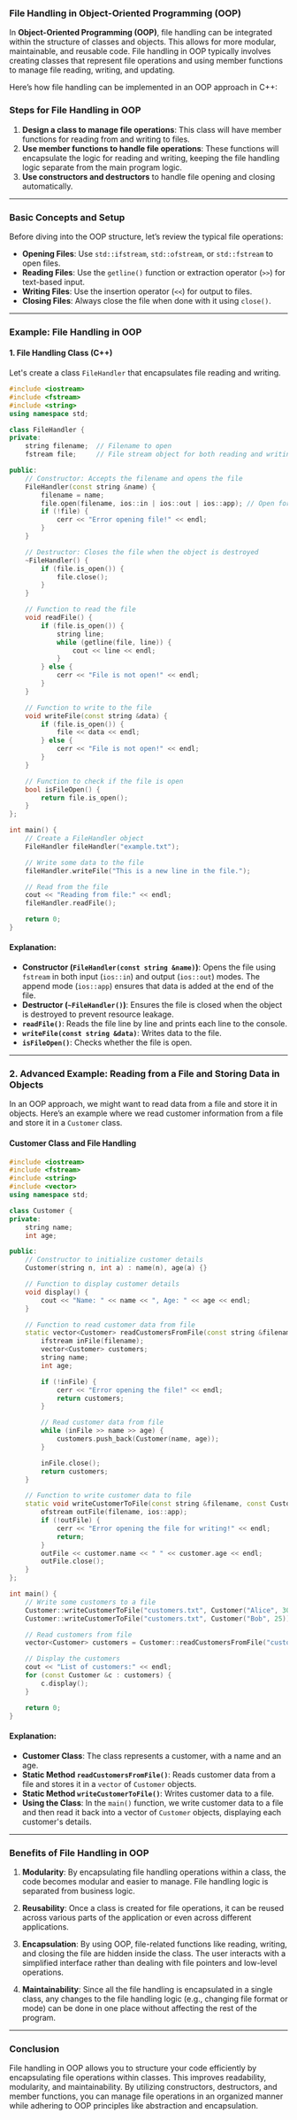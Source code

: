 ### **File Handling in Object-Oriented Programming (OOP)**

In **Object-Oriented Programming (OOP)**, file handling can be integrated within the structure of classes and objects. This allows for more modular, maintainable, and reusable code. File handling in OOP typically involves creating classes that represent file operations and using member functions to manage file reading, writing, and updating.

Here’s how file handling can be implemented in an OOP approach in C++:

### **Steps for File Handling in OOP**

1. **Design a class to manage file operations**: This class will have member functions for reading from and writing to files.
2. **Use member functions to handle file operations**: These functions will encapsulate the logic for reading and writing, keeping the file handling logic separate from the main program logic.
3. **Use constructors and destructors** to handle file opening and closing automatically.

---

### **Basic Concepts and Setup**

Before diving into the OOP structure, let’s review the typical file operations:

- **Opening Files**: Use `std::ifstream`, `std::ofstream`, or `std::fstream` to open files.
- **Reading Files**: Use the `getline()` function or extraction operator (`>>`) for text-based input.
- **Writing Files**: Use the insertion operator (`<<`) for output to files.
- **Closing Files**: Always close the file when done with it using `close()`.

---

### **Example: File Handling in OOP**

#### 1. **File Handling Class (C++)**

Let's create a class `FileHandler` that encapsulates file reading and writing.

```cpp
#include <iostream>
#include <fstream>
#include <string>
using namespace std;

class FileHandler {
private:
    string filename;  // Filename to open
    fstream file;     // File stream object for both reading and writing

public:
    // Constructor: Accepts the filename and opens the file
    FileHandler(const string &name) {
        filename = name;
        file.open(filename, ios::in | ios::out | ios::app); // Open for both reading and writing (append mode)
        if (!file) {
            cerr << "Error opening file!" << endl;
        }
    }

    // Destructor: Closes the file when the object is destroyed
    ~FileHandler() {
        if (file.is_open()) {
            file.close();
        }
    }

    // Function to read the file
    void readFile() {
        if (file.is_open()) {
            string line;
            while (getline(file, line)) {
                cout << line << endl;
            }
        } else {
            cerr << "File is not open!" << endl;
        }
    }

    // Function to write to the file
    void writeFile(const string &data) {
        if (file.is_open()) {
            file << data << endl;
        } else {
            cerr << "File is not open!" << endl;
        }
    }

    // Function to check if the file is open
    bool isFileOpen() {
        return file.is_open();
    }
};

int main() {
    // Create a FileHandler object
    FileHandler fileHandler("example.txt");

    // Write some data to the file
    fileHandler.writeFile("This is a new line in the file.");

    // Read from the file
    cout << "Reading from file:" << endl;
    fileHandler.readFile();

    return 0;
}
```

#### **Explanation**:
- **Constructor (`FileHandler(const string &name)`)**: Opens the file using `fstream` in both input (`ios::in`) and output (`ios::out`) modes. The append mode (`ios::app`) ensures that data is added at the end of the file.
- **Destructor (`~FileHandler()`)**: Ensures the file is closed when the object is destroyed to prevent resource leakage.
- **`readFile()`**: Reads the file line by line and prints each line to the console.
- **`writeFile(const string &data)`**: Writes data to the file.
- **`isFileOpen()`**: Checks whether the file is open.

---

### **2. Advanced Example: Reading from a File and Storing Data in Objects**

In an OOP approach, we might want to read data from a file and store it in objects. Here’s an example where we read customer information from a file and store it in a `Customer` class.

#### **Customer Class and File Handling**

```cpp
#include <iostream>
#include <fstream>
#include <string>
#include <vector>
using namespace std;

class Customer {
private:
    string name;
    int age;

public:
    // Constructor to initialize customer details
    Customer(string n, int a) : name(n), age(a) {}

    // Function to display customer details
    void display() {
        cout << "Name: " << name << ", Age: " << age << endl;
    }

    // Function to read customer data from file
    static vector<Customer> readCustomersFromFile(const string &filename) {
        ifstream inFile(filename);
        vector<Customer> customers;
        string name;
        int age;

        if (!inFile) {
            cerr << "Error opening the file!" << endl;
            return customers;
        }

        // Read customer data from file
        while (inFile >> name >> age) {
            customers.push_back(Customer(name, age));
        }

        inFile.close();
        return customers;
    }

    // Function to write customer data to file
    static void writeCustomerToFile(const string &filename, const Customer &customer) {
        ofstream outFile(filename, ios::app);
        if (!outFile) {
            cerr << "Error opening the file for writing!" << endl;
            return;
        }
        outFile << customer.name << " " << customer.age << endl;
        outFile.close();
    }
};

int main() {
    // Write some customers to a file
    Customer::writeCustomerToFile("customers.txt", Customer("Alice", 30));
    Customer::writeCustomerToFile("customers.txt", Customer("Bob", 25));

    // Read customers from file
    vector<Customer> customers = Customer::readCustomersFromFile("customers.txt");

    // Display the customers
    cout << "List of customers:" << endl;
    for (const Customer &c : customers) {
        c.display();
    }

    return 0;
}
```

#### **Explanation**:
- **Customer Class**: The class represents a customer, with a name and an age.
- **Static Method `readCustomersFromFile()`**: Reads customer data from a file and stores it in a `vector` of `Customer` objects.
- **Static Method `writeCustomerToFile()`**: Writes customer data to a file.
- **Using the Class**: In the `main()` function, we write customer data to a file and then read it back into a vector of `Customer` objects, displaying each customer's details.

---

### **Benefits of File Handling in OOP**

1. **Modularity**: By encapsulating file handling operations within a class, the code becomes modular and easier to manage. File handling logic is separated from business logic.
   
2. **Reusability**: Once a class is created for file operations, it can be reused across various parts of the application or even across different applications.
   
3. **Encapsulation**: By using OOP, file-related functions like reading, writing, and closing the file are hidden inside the class. The user interacts with a simplified interface rather than dealing with file pointers and low-level operations.

4. **Maintainability**: Since all the file handling is encapsulated in a single class, any changes to the file handling logic (e.g., changing file format or mode) can be done in one place without affecting the rest of the program.

---

### **Conclusion**

File handling in OOP allows you to structure your code efficiently by encapsulating file operations within classes. This improves readability, modularity, and maintainability. By utilizing constructors, destructors, and member functions, you can manage file operations in an organized manner while adhering to OOP principles like abstraction and encapsulation.
